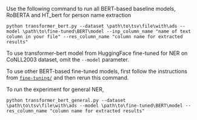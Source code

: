 Use the following command to run all BERT-based baseline models, RoBERTA and HT_bert for person name extraction

```
python transformer_bert.py --dataset \path\to\tsv\file\with\ads --model \path\to\fine-tuned\BERT\model --inp_column_name "name of text column in your file" --res_column_name "column name for extracted results"
```

To use transformer-bert model from HuggingFace fine-tuned for NER on CoNLL2003 dataset, omit the `--model` parameter.

To use other BERT-based fine-tuned models, first follow the instructions from [`fine-tuning/`](../fine-tuning/README.md/) and then rerun this command.


To run the experiment for general NER,

```
python transformer_bert_general.py --dataset \path\to\tsv\file\with\ads --model \path\to\fine-tuned\BERT\model --res_column_name "column name for extracted results"
```